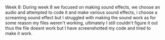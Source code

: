 Week 8:
During week 8 we focused on making sound effects, we choose an audio and attempted to code it and make various sound effects, i choose a screaming sound effect but I struggled with making the sound work as for some reason my files weren't working, ultimately I still couldn't figure it out thus the file doesnt work but I have screenshotted my code and tried to make it work.
